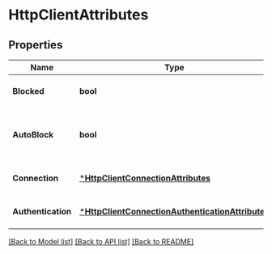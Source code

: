 # HttpClientAttributes

## Properties
Name | Type | Description | Notes
------------ | ------------- | ------------- | -------------
**Blocked** | **bool** | Whether to block outbound connections on the repository | [default to null]
**AutoBlock** | **bool** | Whether to auto-block outbound connections if remote peer is detected as unreachable/unresponsive | [default to null]
**Connection** | [***HttpClientConnectionAttributes**](HttpClientConnectionAttributes.md) |  | [optional] [default to null]
**Authentication** | [***HttpClientConnectionAuthenticationAttributes**](HttpClientConnectionAuthenticationAttributes.md) |  | [optional] [default to null]

[[Back to Model list]](../README.md#documentation-for-models) [[Back to API list]](../README.md#documentation-for-api-endpoints) [[Back to README]](../README.md)

